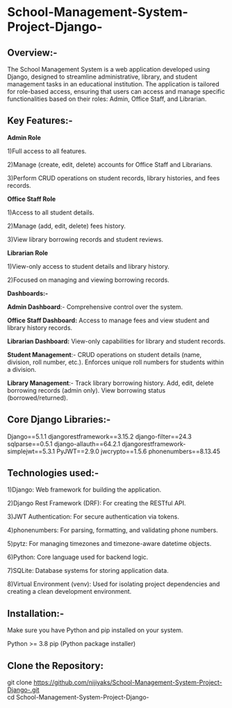 # School-Management-System-Project-Django-
## Overview:- 

The School Management System is a web application developed using Django, designed to streamline administrative, library, and student management tasks in an educational institution. The application is tailored for role-based access, ensuring that users can access and manage specific functionalities based on their roles: Admin, Office Staff, and Librarian.

## Key Features:- 

**Admin Role**

  1)Full access to all features.
  
  2)Manage (create, edit, delete) accounts for Office Staff and Librarians.
  
  3)Perform CRUD operations on student records, library histories, and fees records.

  
**Office Staff Role**

  1)Access to all student details.
  
  2)Manage (add, edit, delete) fees history.
  
  3)View library borrowing records and student reviews.

  
**Librarian Role**

  1)View-only access to student details and library history.
  
  2)Focused on managing and viewing borrowing records.


**Dashboards:-**

**Admin Dashboard**:-
Comprehensive control over the system.

**Office Staff Dashboard:**
Access to manage fees and view student and library history records.

**Librarian Dashboard:**
View-only capabilities for library and student records.

**Student Management**:-
CRUD operations on student details (name, division, roll number, etc.).
Enforces unique roll numbers for students within a division.

**Library Management**:-
Track library borrowing history.
Add, edit, delete borrowing records (admin only).
View borrowing status (borrowed/returned).

## Core Django Libraries:-

Django==5.1.1
djangorestframework==3.15.2
django-filter==24.3
sqlparse==0.5.1
django-allauth==64.2.1
djangorestframework-simplejwt==5.3.1
PyJWT==2.9.0
jwcrypto==1.5.6
phonenumbers==8.13.45

## Technologies used:-

1)Django: Web framework for building the application.

2)Django Rest Framework (DRF): For creating the RESTful API.

3)JWT Authentication: For secure authentication via tokens.

4)phonenumbers: For parsing, formatting, and validating phone numbers.

5)pytz: For managing timezones and timezone-aware datetime objects.

6)Python: Core language used for backend logic.

7)SQLite: Database systems for storing application data.

8)Virtual Environment (venv): Used for isolating project dependencies and creating a clean development environment.

## Installation:-

Make sure you have Python and pip installed on your system.

Python >= 3.8
pip (Python package installer)

## Clone the Repository: 

git clone https://github.com/nijiyaks/School-Management-System-Project-Django-.git      
cd School-Management-System-Project-Django-


